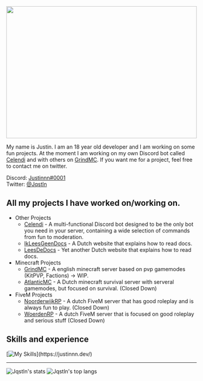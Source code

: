 <img src="https://justinnn.dev/static/banner.png" width="100%" height="350px">

My name is Justin. I am an 18 year old developer and I am working on some fun projects. At the moment I am working on my own Discord bot called [Celendi](https://github.com/Celendi) and with others on [GrindMC](https://github.com/GrindMC). If you want me for a project, feel free to contact me on twitter.

Discord: [Justinnn#0001](https://discordapp.com/users/570708109413187621)<br>
Twitter: [@Jqstln](https://twitter.com/Jqstln)

## All my projects I have worked on/working on.

- Other Projects<br>
  - [Celendi](https://github.com/Celendi) - A multi-functional Discord bot designed to be the only bot you need in your server, containing a wide selection of commands from fun to moderation.<br>
  - [IkLeesGeenDocs](https://ikleesgeendocs.nl/) - A Dutch website that explains how to read docs.<br>
  - [LeesDeDocs](https://leesdedocs.nl/) - Yet another Dutch website that explains how to read docs.
- Minecraft Projects<br>
  - [GrindMC](https://grindmc.net/) - A english minecraft server based on pvp gamemodes (KitPVP, Factions) -> WIP.<br>
  - [AtlanticMC](https://atlanticmc.nl/) - A Dutch minecraft survival server with serveral gamemodes, but focused on survival. (Closed Down)
- FiveM Projects<br>
  - [NoorderwijkRP](https://noorderwijkrp.nl/) - A dutch FiveM server that has good roleplay and is always fun to play. (Closed Down)<br> 
  - [WoerdenRP](https://woerdenrp.nl/) - A dutch FiveM server that is focused on good roleplay and serious stuff (Closed Down)

## Skills and experience
[![My Skills](https://skillicons.dev/icons?i=html,css,js,java,php,mysql,)](https://justinnn.dev/)

***
![Jqstln's stats](https://github-readme-stats.vercel.app/api?username=Jqstln&show_icons=true&count_private=true&theme=gruvbox)
![Jqstln's top langs](https://github-readme-stats.vercel.app/api/top-langs/?username=Jqstln&layout=compact&theme=gruvbox)
